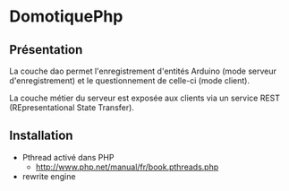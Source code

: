 DomotiquePhp
============

Présentation
--------

La couche dao permet l'enregistrement d'entités Arduino (mode serveur d'enregistrement) et le questionnement de celle-ci (mode client).

La couche métier du serveur est exposée aux clients via un service REST (REpresentational State Transfer). 

Installation
--------

* Pthread activé dans PHP
  * http://www.php.net/manual/fr/book.pthreads.php
* rewrite engine
